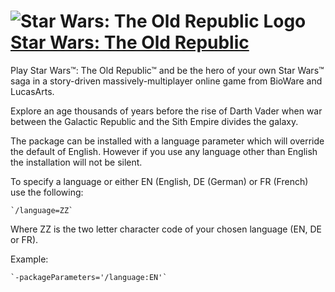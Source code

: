 # ![Star Wars: The Old Republic Logo](https://cdn.jsdelivr.net/gh/pauby/ChocoPackages@1a61581b/icons/swtor.png "Star Wars: The Old Republic Logo") [Star Wars: The Old Republic](https://chocolatey.org/packages/swtor)

Play Star Wars™: The Old Republic™ and be the hero of your own Star Wars™ saga in a story-driven massively-multiplayer online game from BioWare and LucasArts.

Explore an age thousands of years before the rise of Darth Vader when war between the Galactic Republic and the Sith Empire divides the galaxy.

The package can be installed with a language parameter which will override the default of English. However if you use any language other than English the installation will not be silent. 

To specify a language or either EN (English, DE (German) or FR (French) use the following:

    `/language=ZZ`

Where ZZ is the two letter character code of your chosen language (EN, DE or FR).

Example:

    `-packageParameters='/language:EN'`
